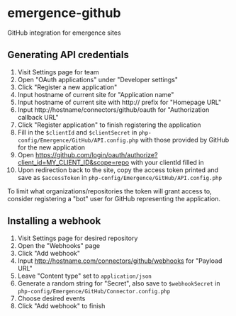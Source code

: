 # emergence-github
GitHub integration for emergence sites


## Generating API credentials

1. Visit Settings page for team
2. Open "OAuth applications" under "Developer settings"
3. Click "Register a new application"
4. Input hostname of current site for "Application name"
5. Input hostname of current site with http:// prefix for "Homepage URL"
6. Input http://hostname/connectors/github/oauth for "Authorization callback URL"
7. Click "Register application" to finish registering the application
8. Fill in the `$clientId` and `$clientSecret` in `php-config/Emergence/GitHub/API.config.php` with those provided by GitHub for the new application
9. Open https://github.com/login/oauth/authorize?client_id=MY_CLIENT_ID&scope=repo with your clientId filled in
10. Upon redirection back to the site, copy the access token printed and save as `$accessToken` in `php-config/Emergence/GitHub/API.config.php`

To limit what organizations/repositories the token will grant access to, consider registering a "bot" user for
GitHub representing the application.


## Installing a webhook

1. Visit Settings page for desired repository
2. Open the "Webhooks" page
3. Click "Add webhook"
4. Input http://hostname.com/connectors/github/webhooks for "Payload URL"
5. Leave "Content type" set to `application/json`
6. Generate a random string for "Secret", also save to `$webhookSecret` in `php-config/Emergence/GitHub/Connector.config.php`
7. Choose desired events
8. Click "Add webhook" to finish